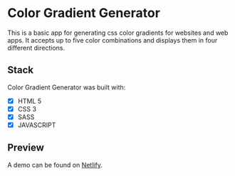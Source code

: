 # Color Gradient Generator
This is a basic app for generating css color gradients for websites and web apps.
It accepts up to five color combinations and displays them in four different directions.

## Stack 
Color Gradient Generator was built with:

- [x] HTML 5
- [x] CSS 3
- [x] SASS
- [x] JAVASCRIPT

## Preview
A demo can be found on [Netlify](http://color-gradient-generator.netlify.app).
